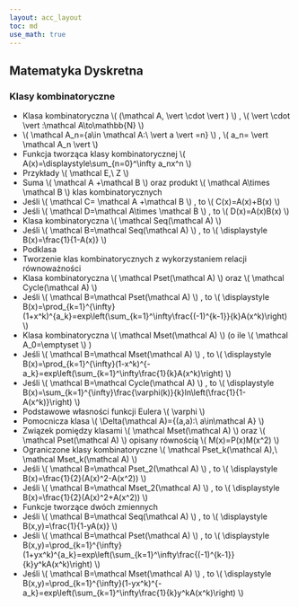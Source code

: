 ```yaml
---
layout: acc_layout
toc: md
use_math: true
---
```


Matematyka Dyskretna
---

### Klasy kombinatoryczne

* Klasa kombinatoryczna \\( (\mathcal A, \vert \cdot \vert ) \\) , \\( \vert \cdot \vert :\mathcal A\to\mathbb{N} \\) 
* \\( \mathcal A_n=\{a\in \mathcal A:\ \vert a \vert =n\} \\) , \\( a_n= \vert \mathcal A_n \vert \\) 
* Funkcja tworząca klasy kombinatorycznej \\( A(x)=\displaystyle\sum_{n=0}^\infty a_nx^n \\) 
* Przykłady \\( \mathcal E,\ Z \\) 
* Suma \\( \mathcal A +\mathcal B \\) oraz produkt \\( \mathcal A\times \mathcal B \\) klas kombinatorycznych
* Jeśli \\( \mathcal C= \mathcal A +\mathcal B \\) , to \\( C(x)=A(x)+B(x) \\) 
* Jeśli \\( \mathcal D=\mathcal A\times \mathcal B \\) , to \\( D(x)=A(x)B(x) \\) 
* Klasa kombinatoryczna \\( \mathcal Seq(\mathcal A) \\) 
* Jeśli \\( \mathcal B=\mathcal Seq(\mathcal A) \\) , to \\( \displaystyle B(x)=\frac{1}{1-A(x)} \\) 
* Podklasa
* Tworzenie klas kombinatorycznych z wykorzystaniem relacji równoważności
* Klasa kombinatoryczna \\( \mathcal Pset(\mathcal A) \\) oraz \\( \mathcal Cycle(\mathcal A) \\) 
* Jeśli \\( \mathcal B=\mathcal Pset(\mathcal A) \\) , to \\( \displaystyle B(x)=\prod_{k=1}^{\infty}(1+x^k)^{a_k}=exp\left(\sum_{k=1}^\infty\frac{(-1)^{k-1}}{k}A(x^k)\right) \\) 
* Klasa kombinatoryczna \\( \mathcal Mset(\mathcal A) \\) (o ile \\( \mathcal A_0=\emptyset \\) )
* Jeśli \\( \mathcal B=\mathcal Mset(\mathcal A) \\) , to \\( \displaystyle B(x)=\prod_{k=1}^{\infty}(1-x^k)^{-a_k}=exp\left(\sum_{k=1}^\infty\frac{1}{k}A(x^k)\right) \\) 
* Jeśli \\( \mathcal B=\mathcal Cycle(\mathcal A) \\) , to \\( \displaystyle B(x)=\sum_{k=1}^{\infty}\frac{\varphi(k)}{k}ln\left(\frac{1}{1-A(x^k)}\right) \\) 
* Podstawowe własności funkcji Eulera \\( \varphi \\) 
* Pomocnicza klasa \\( \Delta(\mathcal A)=\{(a,a):\ a\in\mathcal A\} \\) 
* Związek pomiędzy klasami \\( \mathcal Mset(\mathcal A) \\) oraz \\( \mathcal Pset(\mathcal A) \\) opisany równością \\( M(x)=P(x)M(x^2) \\) 
* Ograniczone klasy kombinatoryczne \\( \mathcal Pset_k(\mathcal A),\ \mathcal Mset_k(\mathcal A) \\) 
* Jeśli \\( \mathcal B=\mathcal Pset_2(\mathcal A) \\) , to \\( \displaystyle B(x)=\frac{1}{2}(A(x)^2-A(x^2)) \\) 
* Jeśli \\( \mathcal B=\mathcal Mset_2(\mathcal A) \\) , to \\( \displaystyle B(x)=\frac{1}{2}(A(x)^2+A(x^2)) \\) 
* Funkcje tworzące dwóch zmiennych
* Jeśli \\( \mathcal B=\mathcal Seq(\mathcal A) \\) , to \\( \displaystyle B(x,y)=\frac{1}{1-yA(x)} \\) 
* Jeśli \\( \mathcal B=\mathcal Pset(\mathcal A) \\) , to \\( \displaystyle B(x,y)=\prod_{k=1}^{\infty}(1+yx^k)^{a_k}=exp\left(\sum_{k=1}^\infty\frac{(-1)^{k-1}}{k}y^kA(x^k)\right) \\) 
* Jeśli \\( \mathcal B=\mathcal Mset(\mathcal A) \\) , to \\( \displaystyle B(x,y)=\prod_{k=1}^{\infty}(1-yx^k)^{-a_k}=exp\left(\sum_{k=1}^\infty\frac{1}{k}y^kA(x^k)\right) \\)    

